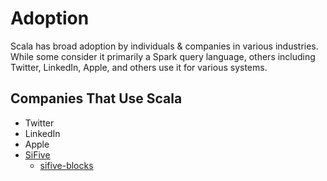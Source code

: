 # Adoption

Scala has broad adoption by individuals & companies in various industries. While some consider it primarily a Spark query language, others including Twitter, LinkedIn, Apple, and others use it for various systems.

## Companies That Use Scala

* Twitter
* LinkedIn
* Apple
* [SiFive](https://www.sifive.com)
    * [sifive-blocks](https://github.com/sifive/sifive-blocks)
